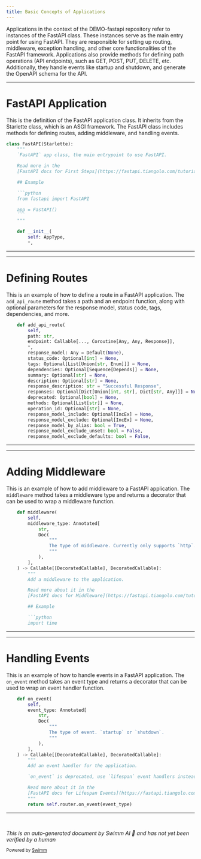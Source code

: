 ```yaml
---
title: Basic Concepts of Applications
---
```

Applications in the context of the DEMO-fastapi repository refer to instances of the FastAPI class. These instances serve as the main entry point for using FastAPI. They are responsible for setting up routing, middleware, exception handling, and other core functionalities of the FastAPI framework. Applications also provide methods for defining path operations (API endpoints), such as GET, POST, PUT, DELETE, etc. Additionally, they handle events like startup and shutdown, and generate the OpenAPI schema for the API.

<SwmSnippet path="/fastapi/applications.py" line="48">

---

# FastAPI Application

This is the definition of the FastAPI application class. It inherits from the Starlette class, which is an ASGI framework. The FastAPI class includes methods for defining routes, adding middleware, and handling events.

````python
class FastAPI(Starlette):
    """
    `FastAPI` app class, the main entrypoint to use FastAPI.

    Read more in the
    [FastAPI docs for First Steps](https://fastapi.tiangolo.com/tutorial/first-steps/).

    ## Example

    ```python
    from fastapi import FastAPI

    app = FastAPI()
    ```
    """

    def __init__(
        self: AppType,
        *,
````

---

</SwmSnippet>

<SwmSnippet path="/fastapi/applications.py" line="1056">

---

# Defining Routes

This is an example of how to define a route in a FastAPI application. The `add_api_route` method takes a path and an endpoint function, along with optional parameters for the response model, status code, tags, dependencies, and more.

```python
    def add_api_route(
        self,
        path: str,
        endpoint: Callable[..., Coroutine[Any, Any, Response]],
        *,
        response_model: Any = Default(None),
        status_code: Optional[int] = None,
        tags: Optional[List[Union[str, Enum]]] = None,
        dependencies: Optional[Sequence[Depends]] = None,
        summary: Optional[str] = None,
        description: Optional[str] = None,
        response_description: str = "Successful Response",
        responses: Optional[Dict[Union[int, str], Dict[str, Any]]] = None,
        deprecated: Optional[bool] = None,
        methods: Optional[List[str]] = None,
        operation_id: Optional[str] = None,
        response_model_include: Optional[IncEx] = None,
        response_model_exclude: Optional[IncEx] = None,
        response_model_by_alias: bool = True,
        response_model_exclude_unset: bool = False,
        response_model_exclude_defaults: bool = False,
```

---

</SwmSnippet>

<SwmSnippet path="/fastapi/applications.py" line="4497">

---

# Adding Middleware

This is an example of how to add middleware to a FastAPI application. The `middleware` method takes a middleware type and returns a decorator that can be used to wrap a middleware function.

````python
    def middleware(
        self,
        middleware_type: Annotated[
            str,
            Doc(
                """
                The type of middleware. Currently only supports `http`.
                """
            ),
        ],
    ) -> Callable[[DecoratedCallable], DecoratedCallable]:
        """
        Add a middleware to the application.

        Read more about it in the
        [FastAPI docs for Middleware](https://fastapi.tiangolo.com/tutorial/middleware/).

        ## Example

        ```python
        import time
````

---

</SwmSnippet>

<SwmSnippet path="/fastapi/applications.py" line="4476">

---

# Handling Events

This is an example of how to handle events in a FastAPI application. The `on_event` method takes an event type and returns a decorator that can be used to wrap an event handler function.

```python
    def on_event(
        self,
        event_type: Annotated[
            str,
            Doc(
                """
                The type of event. `startup` or `shutdown`.
                """
            ),
        ],
    ) -> Callable[[DecoratedCallable], DecoratedCallable]:
        """
        Add an event handler for the application.

        `on_event` is deprecated, use `lifespan` event handlers instead.

        Read more about it in the
        [FastAPI docs for Lifespan Events](https://fastapi.tiangolo.com/advanced/events/#alternative-events-deprecated).
        """
        return self.router.on_event(event_type)
```

---

</SwmSnippet>

&nbsp;

*This is an auto-generated document by Swimm AI 🌊 and has not yet been verified by a human*

<SwmMeta version="3.0.0" repo-id="Z2l0aHViJTNBJTNBREVNTy1mYXN0YXBpJTNBJTNBZ2lsYWRuYXZvdA==" repo-name="DEMO-fastapi" doc-type="overview"><sup>Powered by [Swimm](/)</sup></SwmMeta>
